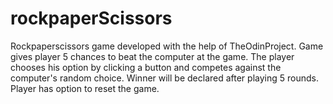 # rockpaperScissors

Rockpaperscissors game developed with the help of TheOdinProject. Game gives player 5 chances to beat the computer at the game.
The player chooses his option by clicking a button and competes against the computer's random choice. Winner will be declared after playing 5 rounds. 
Player has option to reset the game.
